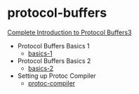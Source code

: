 # protocol-buffers

[Complete Introduction to Protocol Buffers3](https://learning.oreilly.com/videos/complete-introduction-to/9781789349344)

* Protocol Buffers Basics 1
    * [basics-1](https://github.com/mer-study-microservices/protocol-buffers/tree/master/basics-1)
* Protocol Buffers Basics 2
    * [basics-2](https://github.com/mer-study-microservices/protocol-buffers/tree/master/basic-2)
* Setting up Protoc Compiler
    * [protoc-compiler](https://github.com/mer-study-microservices/protocol-buffers/tree/master/protoc-compiler)
